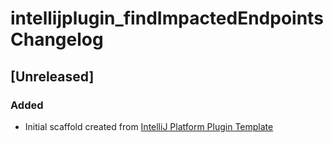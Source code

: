 <!-- Keep a Changelog guide -> https://keepachangelog.com -->

# intellijplugin_findImpactedEndpoints Changelog

## [Unreleased]
### Added
- Initial scaffold created from [IntelliJ Platform Plugin Template](https://github.com/JetBrains/intellij-platform-plugin-template)
